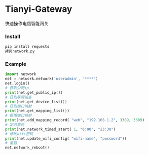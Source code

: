 # Tianyi-Gateway
快速操作电信智能网关

### Install
```bash
pip install requests
拷贝network.py
```


### Example
```python
import network
net = network.network('useradmin', '****')
net.login()
# 获取公网ip
print(net.get_public_ip())
# 获取联网设备
print(net.get_device_list())
# 获取端口映射
print(net.get_mapping_list())
# 新增端口映射
print(net.add_mapping_record( "web", "192.168.1.2", 3389, 3389)
# 定时重启
print(net.network_timed_start( 1, "6:00", "23:30")
# 修改wifi密码
print(net.update_wifi_config( "wifi-name", "pwssword"))
# 重启
net.network_reboot()
```
